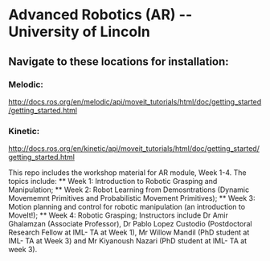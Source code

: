 # Advanced Robotics (AR) -- University of Lincoln 
## Navigate to these locations for installation:
### Melodic:
http://docs.ros.org/en/melodic/api/moveit_tutorials/html/doc/getting_started/getting_started.html

### Kinetic:
http://docs.ros.org/en/kinetic/api/moveit_tutorials/html/doc/getting_started/getting_started.html


This repo includes the workshop material for AR module, Week 1-4. 
The topics include: 
** Week 1: Introduction to Robotic Grasping and Manipulation;
** Week 2: Robot Learning from Demosntrations (Dynamic Movememnt Primitives and Probabilistic Movement Primitives);
** Week 3: Motion planning and control for robotic manipulation (an introduction to MoveIt!);
** Week 4: Robotic Grasping;
Instructors include Dr Amir Ghalamzan (Associate Professor), Dr Pablo Lopez Custodio (Postdoctoral Research Fellow at IML- TA at Week 1), Mr Willow Mandil (PhD student at IML- TA at Week 3) and Mr Kiyanoush Nazari (PhD student at IML- TA at week 3). 
